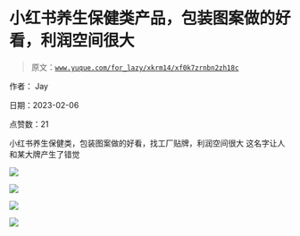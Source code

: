 # 小红书养生保健类产品，包装图案做的好看，利润空间很大

> 原文：[`www.yuque.com/for_lazy/xkrm14/xf0k7zrnbn2zh18c`](https://www.yuque.com/for_lazy/xkrm14/xf0k7zrnbn2zh18c)

作者： Jay

日期：2023-02-06

点赞数：21

小红书养生保健类，包装图案做的好看，找工厂贴牌，利润空间很大 这名字让人和某大牌产生了错觉

![](img/4aa47aea253459a0de656968d296dda3.png)

![](img/f26a1c3188db5a8225abd602be93bc8f.png)

![](img/bb7a3cd224e89705128b1b6965bb1d69.png)

![](img/908b69b3f592ad616ff4f8c2dd2d7029.png)



